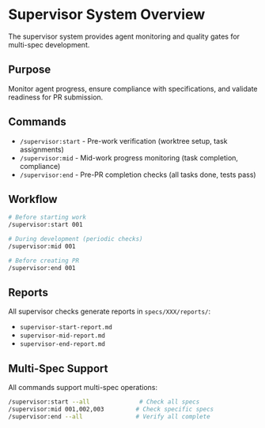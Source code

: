 # Supervisor System Overview

The supervisor system provides agent monitoring and quality gates for multi-spec development.

## Purpose

Monitor agent progress, ensure compliance with specifications, and validate readiness for PR submission.

## Commands

- `/supervisor:start` - Pre-work verification (worktree setup, task assignments)
- `/supervisor:mid` - Mid-work progress monitoring (task completion, compliance)
- `/supervisor:end` - Pre-PR completion checks (all tasks done, tests pass)

## Workflow

```bash
# Before starting work
/supervisor:start 001

# During development (periodic checks)
/supervisor:mid 001

# Before creating PR
/supervisor:end 001
```

## Reports

All supervisor checks generate reports in `specs/XXX/reports/`:
- `supervisor-start-report.md`
- `supervisor-mid-report.md`
- `supervisor-end-report.md`

## Multi-Spec Support

All commands support multi-spec operations:

```bash
/supervisor:start --all              # Check all specs
/supervisor:mid 001,002,003         # Check specific specs
/supervisor:end --all               # Verify all complete
```
